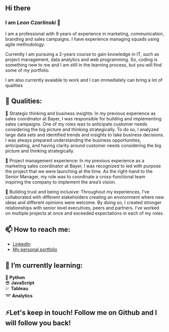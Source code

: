 ## Hi there 

### I am _Leon Czarlinski_ 👋

I am a professional with 9 years of experience in marketing, communication, branding and sales campaigns. I have experience managing squads using agile methodology.

Currently I am pursuing a 2-years course to gain knowledge in IT, such as project management, data analytics and web programming. So, coding is something new to me and I am still in the learning process, but you will find some of my portfolio.

I am also currently avaiable to work and I can immediately can bring a lot of qualities

## 🌱 Qualities:
🧠 Strategic thinking and business insights: In my previous experience as sales coordinator at Bayer, I was responsible for building and implementing sales campaigns. One of my roles was to anticipate customer needs considering the big picture and thinking strategically. To do so, I analyzed large data sets and identified trends and insights to take business decisions. I was always prepared understanding the business opportunities, anticipating, and having clarity around customer needs considering the big picture and thinking strategically.

👯 Project management experience: In my previous experience as a marketing sales coordinator at Bayer, I was recognized to led with purpose the project that we were launching at the time. As the right-hand to the Senior Manager, my role was to coordinate a cross-functional team inspiring the company to implement the area’s vision.
 
🤝 Building trust and being inclusive: Throughout my experiences, I’ve collaborated with different stakeholders creating an environment where new ideas and different opinions were welcome. By doing so, I created stronger relationships with senior level executives, peers and partners. I’ve worked on multiple projects at once and exceeded expectations in each of my roles.


## 📫 How to reach me:
- [LinkedIn](https://www.linkedin.com/in/leon-czarlinski/)
- [My personal portfolio](https://leonvictor104.github.io/) 

## 🔭 I’m currently learning:
:snake:          **Python**  
:sunglasses:     **JavaScript**  
:chart:          **Tableau**  
:loop:           **Analytics**

## ⚡Let's keep in touch! Follow me on Github and I will follow you back!

